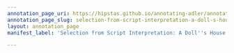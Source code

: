 ```yaml
---
annotation_page_uri: https://hipstas.github.io/annotating-adler/annotations/selection-from-script-interpretation-a-doll-s-house-ads0168--canvas-1-body-language.json
annotation_page_slug: selection-from-script-interpretation-a-doll-s-house-ads0168--canvas-1-body-language
layout: annotation_page
manifest_label: 'Selection from Script Interpretation: A Doll''s House (ADS0168)'

---
```

